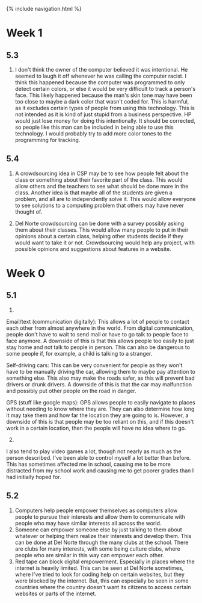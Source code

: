 {% include navigation.html %}

# Week 1

## 5.3
1. I don't think the owner of the computer believed it was intentional. He seemed to laugh it off whenever he was calling the computer racist. I think this happened because the computer was programmed to only detect certain colors, or else it would be very difficult to track a person's face. This likely happened because the man's skin tone may have been too close to maybe a dark color that wasn't coded for. This is harmful, as it excludes certain types of people from using this technology. This is not intended as it is kind of just stupid from a business perspective. HP would just lose money for doing this intentionally. It should be corrected, so people like this man can be included in being able to use this technology. I would probably try to add more color tones to the programming for tracking.

## 5.4
1. A crowdsourcing idea in CSP may be to see how people felt about the class or something about their favorite part of the class. This would allow others and the teachers to see what should be done more in the class. Another idea is that maybe all of the students are given a problem, and all are to independently solve it. This would allow everyone to see solutions to a computing problem that others may have never thought of.

2. Del Norte crowdsourcing can be done with a survey possibly asking them about their classes. This would allow many people to put in their opinions about a certain class, helping other students decide if they would want to take it or not. Crowdsourcing would help any project, with possible opinions and suggestions about features in a website.

# Week 0

## 5.1
1. 
Email/text (communication digitally): This allows a lot of people to contact each other from almost anywhere in the world. From digital communication, people don't have to wait to send mail or have to go talk to people face to face anymore. A downside of this is that this allows people too easily to just stay home and not talk to people in person. This can also be dangerous to some people if, for example, a child is talking to a stranger.

Self-driving cars: This can be very convenient for people as they won't have to be manually driving the car, allowing them to maybe pay attention to something else. This also may make the roads safer, as this will prevent bad drivers or drunk drivers. A downside of this is that the car may malfunction and possibly put other people on the road in danger.  

GPS (stuff like google maps): GPS allows people to easily navigate to places without needing to know where they are. They can also determine how long it may take them and how far the location they are going to is. However, a downside of this is that people may be too reliant on this, and if this doesn't work in a certain location, then the people will have no idea where to go.

2.
I also tend to play video games a lot, though not nearly as much as the person described. I've been able to control myself a lot better than before. This has sometimes affected me in school, causing me to be more distracted from my school work and causing me to get poorer grades than I had initially hoped for.

## 5.2
1. Computers help people empower themselves as computers allow people to pursue their interests and allow them to communicate with people who may have similar interests all across the world.
2. Someone can empower someone else by just talking to them about whatever or helping them realize their interests and develop them. This can be done at Del Norte through the many clubs at the school. There are clubs for many interests, with some being culture clubs, where people who are similar in this way can empower each other.
3. Red tape can block digital empowerment. Especially in places where the internet is heavily limited. This can be seen at Del Norte sometimes, where I've tried to look for coding help on certain websites, but they were blocked by the internet. But, this can especially be seen in some countries where the country doesn't want its citizens to access certain websites or parts of the internet.
